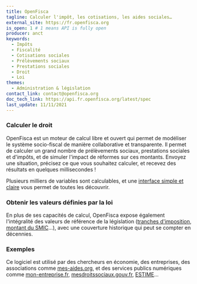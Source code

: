 ```yaml
---
title: OpenFisca
tagline: Calculer l'impôt, les cotisations, les aides sociales…
external_site: https://fr.openfisca.org
is_open: 1 # 1 means API is fully open
producer: anct
keywords:
  - Impôts
  - Fiscalité
  - Cotisations sociales
  - Prélèvements sociaux
  - Prestations sociales
  - Droit
  - Loi
themes:
  - Administration & législation
contact_link: contact@openfisca.org
doc_tech_link: https://api.fr.openfisca.org/latest/spec
last_update: 11/11/2021
---
```


### Calculer le droit

OpenFisca est un moteur de calcul libre et ouvert qui permet de modéliser le système socio-fiscal de manière collaborative et transparente. Il permet de calculer un grand nombre de prélèvements sociaux, prestations sociales et d'impôts, et de simuler l'impact de réformes sur ces montants.
Envoyez une situation, précisez ce que vous souhaitez calculer, et recevez des résultats en quelques millisecondes !

Plusieurs milliers de variables sont calculables, et une [interface simple et claire](https://legislation.fr.openfisca.org) vous permet de toutes les découvrir.

### Obtenir les valeurs définies par la loi

En plus de ses capacités de calcul, OpenFisca expose également l'intégralité des valeurs de référence de la législation ([tranches d'imposition](https://legislation.fr.openfisca.org/impot_revenu.bareme), [montant du SMIC](https://legislation.fr.openfisca.org/marche_travail.salaire_minimum.smic_h_b)…), avec une couverture historique qui peut se compter en décennies.

### Exemples

Ce logiciel est utilisé par des chercheurs en économie, des entreprises, des associations comme [mes-aides.org](https://mes-aides.org), et des services publics numériques comme [mon-entreprise.fr](https://mon-entreprise.fr), [mesdroitssociaux.gouv.fr](https://mesdroitssociaux.gouv.fr), [ESTIME](https://estime.pole-emploi.fr)…
